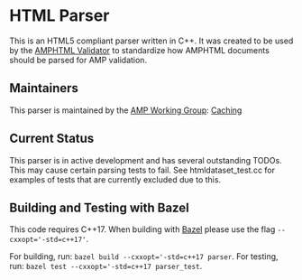 <!---
Copyright 2019 The AMP HTML Authors. All Rights Reserved.

Licensed under the Apache License, Version 2.0 (the "License");
you may not use this file except in compliance with the License.
You may obtain a copy of the License at

      http://www.apache.org/licenses/LICENSE-2.0

Unless required by applicable law or agreed to in writing, software
distributed under the License is distributed on an "AS-IS" BASIS,
WITHOUT WARRANTIES OR CONDITIONS OF ANY KIND, either express or implied.
See the License for the specific language governing permissions and
limitations under the License.
-->

# HTML Parser

This is an HTML5 compliant parser written in C++. It was created to be used by
the
[AMPHTML Validator](https://github.com/ampproject/amphtml/tree/master/validator)
to standardize how AMPHTML documents should be parsed for AMP validation.


## Maintainers

This parser is maintained by the [AMP Working Group](https://amp.dev/community/working-groups/amp4email/):
[Caching](https://amp.dev/community/working-groups/caching/)


## Current Status

This parser is in active development and has several outstanding TODOs.
This may cause certain parsing tests to fail. See htmldataset_test.cc for
examples of tests that are currently excluded due to this.


## Building and Testing with Bazel

This code requires C++17. When building with [Bazel](https://bazel.build/) please use the flag
`--cxxopt='-std=c++17'`.

For building, run: `bazel build --cxxopt='-std=c++17 parser`.
For testing, run: `bazel test --cxxopt='-std=c++17 parser_test`.

